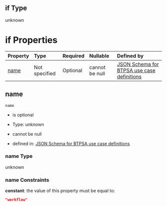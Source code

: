 ## if Type

unknown

# if Properties

| Property      | Type          | Required | Nullable       | Defined by                                                                                                                                                                                                          |
| :------------ | :------------ | :------- | :------------- | :------------------------------------------------------------------------------------------------------------------------------------------------------------------------------------------------------------------ |
| [name](#name) | Not specified | Optional | cannot be null | [JSON Schema for BTPSA use case definitions](btpsa-usecase-properties-services-items-allof-1-then-allof-119-if-properties-name.md "undefined#/properties/services/items/allOf/1/then/allOf/119/if/properties/name") |

## name



`name`

*   is optional

*   Type: unknown

*   cannot be null

*   defined in: [JSON Schema for BTPSA use case definitions](btpsa-usecase-properties-services-items-allof-1-then-allof-119-if-properties-name.md "undefined#/properties/services/items/allOf/1/then/allOf/119/if/properties/name")

### name Type

unknown

### name Constraints

**constant**: the value of this property must be equal to:

```json
"workflow"
```
